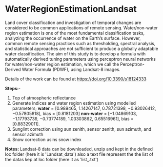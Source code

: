 # WaterRegionEstimationLandsat
Land cover classification and investigation of temporal changes are considered to be common applications of remote sensing. Water/non-water region estimation is one of the most fundamental classification tasks, analyzing the occurrence of water on the Earth’s surface. However, common remote sensing practices such as thresholding, spectral analysis, and statistical approaches are not sufficient to produce a globally adaptable water classification. The aim of this study is to develop a formula with automatically derived tuning parameters using perceptron neural networks for water/non-water region estimation, which we call the Perceptron-Derived Water Formula (PDWF), using Landsat-8 images.

Details of the work can be found at https://doi.org/10.3390/s18124333

**Steps:-**
1. Top of atmospheric reflectance 
2. Generate indices and water region estimation using  modelled parameters; 
 **water** = [0.989465, 1.14267147, 0.78721398, −0.93026412, −0.57805818], bias = [0.8181203]
**non-water** = [−1.04869103, −1.17793739, −0.73774189, 1.03303862, 0.65516961], bias = [0.88329011].
3. Sunglint correction using sun zenith, sensor zenith, sun azimuth, and sensor azimuth 
4. Snow correction usins snow index

**Notes:**
Landsat-8 data can be downloaded, unzip and kept in the defined loc folder (here it is 'Landsat_data') also a text file represent the the list of the datas kep at loc folder (here it as 'list_.txt')
